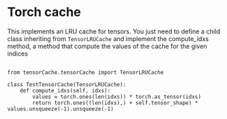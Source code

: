 # Torch cache
This implements an LRU cache for tensors.
You just need to define a child class inheriting from `TensorLRUCache` and implement the
compute_idxs method, a method that compute the values of the cache for the given indices
```

from tensorCache.tensorCache import TensorLRUCache

class TestTensorCache(TensorLRUCache):
    def compute_idxs(self, idxs):
        values = torch.ones(len(idxs)) * torch.as_tensor(idxs)
        return torch.ones((len(idxs),) + self.tensor_shape) * values.unsqueeze(-1).unsqueeze(-1)
```